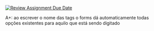[![Review Assignment Due Date](https://classroom.github.com/assets/deadline-readme-button-24ddc0f5d75046c5622901739e7c5dd533143b0c8e959d652212380cedb1ea36.svg)](https://classroom.github.com/a/ix0TCuMq)

A+: ao escrever o nome das tags o forms dá automaticamente todas opções existentes para aquilo que está sendo digitado